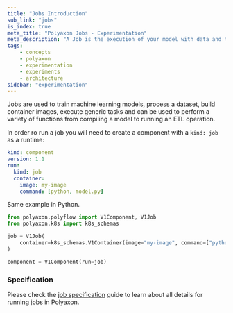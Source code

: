 ```yaml
---
title: "Jobs Introduction"
sub_link: "jobs"
is_index: true
meta_title: "Polyaxon Jobs - Experimentation"
meta_description: "A Job is the execution of your model with data and the provided parameters on the cluster."
tags:
    - concepts
    - polyaxon
    - experimentation
    - experiments
    - architecture
sidebar: "experimentation"
---
```


Jobs are used to train machine learning models,
process a dataset, build container images, execute generic tasks and can be used to perform a variety of functions 
from compiling a model to running an ETL operation.

In order ro run a job you will need to create a component with a `kind: job` as a runtime:

```yaml
kind: component
version: 1.1
run:
  kind: job
  container:
    image: my-image
    command: [python, model.py]
```

Same example in Python.

```python
from polyaxon.polyflow import V1Component, V1Job
from polyaxon.k8s import k8s_schemas

job = V1Job(
    container=k8s_schemas.V1Container(image="my-image", command=["python", "model.py"]),
)

component = V1Component(run=job)
``` 

### Specification

Please check the [job specification](/docs/experimentation/jobs/specification/) guide to learn about all details for running jobs in Polyaxon.

